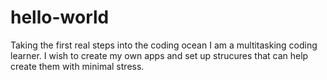 # hello-world
Taking the first real steps into the coding ocean
I am a multitasking coding learner. I wish to create my own apps and set up strucures that can help create them with minimal stress.
